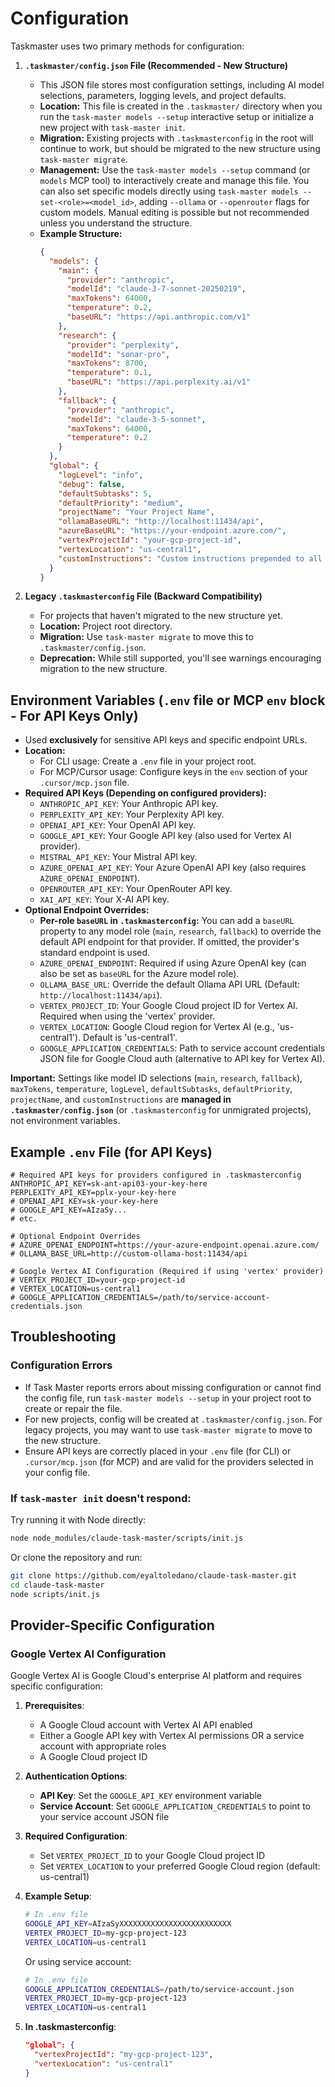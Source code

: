 # Configuration

Taskmaster uses two primary methods for configuration:

1.  **`.taskmaster/config.json` File (Recommended - New Structure)**

    - This JSON file stores most configuration settings, including AI model selections, parameters, logging levels, and project defaults.
    - **Location:** This file is created in the `.taskmaster/` directory when you run the `task-master models --setup` interactive setup or initialize a new project with `task-master init`.
    - **Migration:** Existing projects with `.taskmasterconfig` in the root will continue to work, but should be migrated to the new structure using `task-master migrate`.
    - **Management:** Use the `task-master models --setup` command (or `models` MCP tool) to interactively create and manage this file. You can also set specific models directly using `task-master models --set-<role>=<model_id>`, adding `--ollama` or `--openrouter` flags for custom models. Manual editing is possible but not recommended unless you understand the structure.
    - **Example Structure:**
      ```json
      {
        "models": {
          "main": {
            "provider": "anthropic",
            "modelId": "claude-3-7-sonnet-20250219",
            "maxTokens": 64000,
            "temperature": 0.2,
            "baseURL": "https://api.anthropic.com/v1"
          },
          "research": {
            "provider": "perplexity",
            "modelId": "sonar-pro",
            "maxTokens": 8700,
            "temperature": 0.1,
            "baseURL": "https://api.perplexity.ai/v1"
          },
          "fallback": {
            "provider": "anthropic",
            "modelId": "claude-3-5-sonnet",
            "maxTokens": 64000,
            "temperature": 0.2
          }
        },
        "global": {
          "logLevel": "info",
          "debug": false,
          "defaultSubtasks": 5,
          "defaultPriority": "medium",
          "projectName": "Your Project Name",
          "ollamaBaseURL": "http://localhost:11434/api",
          "azureBaseURL": "https://your-endpoint.azure.com/",
          "vertexProjectId": "your-gcp-project-id",
          "vertexLocation": "us-central1",
          "customInstructions": "Custom instructions prepended to all AI prompts"
        }
      }
      ```

2.  **Legacy `.taskmasterconfig` File (Backward Compatibility)**

    - For projects that haven't migrated to the new structure yet.
    - **Location:** Project root directory.
    - **Migration:** Use `task-master migrate` to move this to `.taskmaster/config.json`.
    - **Deprecation:** While still supported, you'll see warnings encouraging migration to the new structure.

## Environment Variables (`.env` file or MCP `env` block - For API Keys Only)

- Used **exclusively** for sensitive API keys and specific endpoint URLs.
- **Location:**
  - For CLI usage: Create a `.env` file in your project root.
  - For MCP/Cursor usage: Configure keys in the `env` section of your `.cursor/mcp.json` file.
- **Required API Keys (Depending on configured providers):**
  - `ANTHROPIC_API_KEY`: Your Anthropic API key.
  - `PERPLEXITY_API_KEY`: Your Perplexity API key.
  - `OPENAI_API_KEY`: Your OpenAI API key.
  - `GOOGLE_API_KEY`: Your Google API key (also used for Vertex AI provider).
  - `MISTRAL_API_KEY`: Your Mistral API key.
  - `AZURE_OPENAI_API_KEY`: Your Azure OpenAI API key (also requires `AZURE_OPENAI_ENDPOINT`).
  - `OPENROUTER_API_KEY`: Your OpenRouter API key.
  - `XAI_API_KEY`: Your X-AI API key.
- **Optional Endpoint Overrides:**
  - **Per-role `baseURL` in `.taskmasterconfig`:** You can add a `baseURL` property to any model role (`main`, `research`, `fallback`) to override the default API endpoint for that provider. If omitted, the provider's standard endpoint is used.
  - `AZURE_OPENAI_ENDPOINT`: Required if using Azure OpenAI key (can also be set as `baseURL` for the Azure model role).
  - `OLLAMA_BASE_URL`: Override the default Ollama API URL (Default: `http://localhost:11434/api`).
  - `VERTEX_PROJECT_ID`: Your Google Cloud project ID for Vertex AI. Required when using the 'vertex' provider.
  - `VERTEX_LOCATION`: Google Cloud region for Vertex AI (e.g., 'us-central1'). Default is 'us-central1'.
  - `GOOGLE_APPLICATION_CREDENTIALS`: Path to service account credentials JSON file for Google Cloud auth (alternative to API key for Vertex AI).

**Important:** Settings like model ID selections (`main`, `research`, `fallback`), `maxTokens`, `temperature`, `logLevel`, `defaultSubtasks`, `defaultPriority`, `projectName`, and `customInstructions` are **managed in `.taskmaster/config.json`** (or `.taskmasterconfig` for unmigrated projects), not environment variables.

## Example `.env` File (for API Keys)

```
# Required API keys for providers configured in .taskmasterconfig
ANTHROPIC_API_KEY=sk-ant-api03-your-key-here
PERPLEXITY_API_KEY=pplx-your-key-here
# OPENAI_API_KEY=sk-your-key-here
# GOOGLE_API_KEY=AIzaSy...
# etc.

# Optional Endpoint Overrides
# AZURE_OPENAI_ENDPOINT=https://your-azure-endpoint.openai.azure.com/
# OLLAMA_BASE_URL=http://custom-ollama-host:11434/api

# Google Vertex AI Configuration (Required if using 'vertex' provider)
# VERTEX_PROJECT_ID=your-gcp-project-id
# VERTEX_LOCATION=us-central1
# GOOGLE_APPLICATION_CREDENTIALS=/path/to/service-account-credentials.json
```

## Troubleshooting

### Configuration Errors

- If Task Master reports errors about missing configuration or cannot find the config file, run `task-master models --setup` in your project root to create or repair the file.
- For new projects, config will be created at `.taskmaster/config.json`. For legacy projects, you may want to use `task-master migrate` to move to the new structure.
- Ensure API keys are correctly placed in your `.env` file (for CLI) or `.cursor/mcp.json` (for MCP) and are valid for the providers selected in your config file.

### If `task-master init` doesn't respond:

Try running it with Node directly:

```bash
node node_modules/claude-task-master/scripts/init.js
```

Or clone the repository and run:

```bash
git clone https://github.com/eyaltoledano/claude-task-master.git
cd claude-task-master
node scripts/init.js
```

## Provider-Specific Configuration

### Google Vertex AI Configuration

Google Vertex AI is Google Cloud's enterprise AI platform and requires specific configuration:

1. **Prerequisites**:
   - A Google Cloud account with Vertex AI API enabled
   - Either a Google API key with Vertex AI permissions OR a service account with appropriate roles
   - A Google Cloud project ID
2. **Authentication Options**:
   - **API Key**: Set the `GOOGLE_API_KEY` environment variable
   - **Service Account**: Set `GOOGLE_APPLICATION_CREDENTIALS` to point to your service account JSON file
3. **Required Configuration**:
   - Set `VERTEX_PROJECT_ID` to your Google Cloud project ID
   - Set `VERTEX_LOCATION` to your preferred Google Cloud region (default: us-central1)
4. **Example Setup**:

   ```bash
   # In .env file
   GOOGLE_API_KEY=AIzaSyXXXXXXXXXXXXXXXXXXXXXXXXX
   VERTEX_PROJECT_ID=my-gcp-project-123
   VERTEX_LOCATION=us-central1
   ```

   Or using service account:

   ```bash
   # In .env file
   GOOGLE_APPLICATION_CREDENTIALS=/path/to/service-account.json
   VERTEX_PROJECT_ID=my-gcp-project-123
   VERTEX_LOCATION=us-central1
   ```

5. **In .taskmasterconfig**:
   ```json
   "global": {
     "vertexProjectId": "my-gcp-project-123",
     "vertexLocation": "us-central1"
   }
   ```
